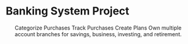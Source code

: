 <html>
<h1>
Banking System Project
</h1>
<ul>
  <l>Categorize Purchases</l>
  <l>Track Purchases</l>
  <l>Create Plans</l>
  <l>Own multiple account branches for savings, business, investing, and retirement.</l>
</ul>
</html>
